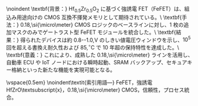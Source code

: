 \noindent
\textbf{背景：} Hf$_{0.5}$Zr$_{0.5}$O$_2$ に基づく強誘電 FET（FeFET）は、組込み用途向けの CMOS 互換不揮発メモリとして期待されている。\\
\textbf{手法：} 0.18\,\si{\micro\meter} CMOS ロジックのベースラインに対し、1 枚の追加マスクのみでゲートラスト型 FeFET モジュールを統合した。\\
\textbf{結果：} 得られたデバイスは約 0.8--1.0\,V のしきい値電圧ウィンドウを示し、$10^5$ 回を超える書換え耐久性および 85\,$^\circ$C で 10 年超の保持特性を達成した。\\
\textbf{意義：} これにより、成熟した 0.18\,\si{\micro\meter} ラインを活用し、自動車 ECU や IoT ノードにおける瞬時起動、SRAM バックアップ、セキュアキー格納といった新たな機能を実現可能となる。

\vspace{0.5em}
\noindent\textit{索引用語—} FeFET，強誘電 HfZrO\textsubscript{x}，0.18\,\si{\micro\meter} CMOS，信頼性，プロセス統合。
